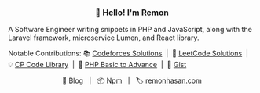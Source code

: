 <h3 align="center">👋 Hello! I'm Remon</h3> 
<p align="left">A Software Engineer writing snippets in PHP and JavaScript, along with the Laravel framework, microservice Lumen, and React library.</p>

<p align="left">
  Notable Contributions:
  📚 <a href="https://github.com/Remonhasan/codeforces">Codeforces Solutions</a>
  &nbsp;|&nbsp;
  🧩 <a href="https://github.com/Remonhasan/leetcode-solutions">LeetCode Solutions</a>
  &nbsp;|&nbsp;
 💡 <a href="https://github.com/Remonhasan/cp-code-library.git">CP Code Library</a>
  &nbsp;|&nbsp;
  📘 <a href="https://github.com/Remonhasan/php-basic-to-advance">PHP Basic to Advance</a>
  &nbsp;|&nbsp;
  🎉 <a href="https://gist.github.com/Remonhasan">Gist</a>
</p>

<p align="center">
  📝 <a href="https://dev.to/remonhasan">Blog</a>
  &nbsp;&nbsp;|&nbsp;&nbsp;
  📦 <a href="https://www.npmjs.com/~remonhasan">Npm</a>
  &nbsp;&nbsp;|&nbsp;&nbsp;
  🏷️ <a href="https://remonhasan.com/">remonhasan.com</a>
</p>
